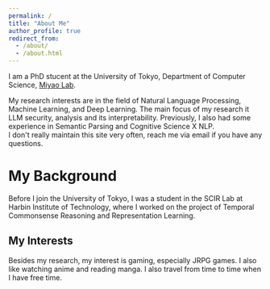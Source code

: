 ```yaml
---
permalink: /
title: "About Me"
author_profile: true
redirect_from: 
  - /about/
  - /about.html
---
```




I am a PhD stucent at the University of Tokyo, Department of Computer Science, [Miyao Lab](https://mynlp.is.s.u-tokyo.ac.jp/ja/index).  
 
My research interests are in the field of Natural Language Processing, Machine Learning, and Deep Learning. The main focus of my research it LLM security, analysis and its interpretability. Previously, I also had some experience in Semantic Parsing and Cognitive Science X NLP.  
I don't really maintain this site very often, reach me via email if you have any questions.


My Background
======
Before I join the University of Tokyo, I was a student in the SCIR Lab at Harbin Institute of Technology, where I worked on the project of Temporal Commonsense Reasoning and Representation Learning.  

My Interests
------
Besides my research, my interest is gaming, especially JRPG games. 
I also like watching anime and reading manga. I also travel from time to time when I have free time.  

